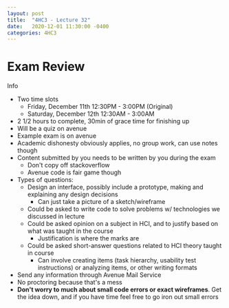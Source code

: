 ```yaml
---
layout: post
title:  "4HC3 - Lecture 32"
date:   2020-12-01 11:30:00 -0400
categories: 4HC3
---
```


Exam Review
===

Info
- Two time slots
    - Friday, December 11th 12:30PM - 3:00PM (Original)
    - Saturday, December 12th 12:30AM - 3:00AM
- 2 1/2 hours to complete, 30min of grace time for finishing up
- Will be a quiz on avenue
- Example exam is on avenue
- Academic dishonesty obviously applies, no group work, can use notes though
- Content submitted by you needs to be written by you during the exam
    - Don't copy off stackoverflow
    - Avenue code is fair game though
- Types of questions:
    - Design an interface, possibly include a prototype, making and explaining any design decisions
        - Can just take a picture of a sketch/wireframe
    - Could be asked to write code to solve problems w/ technologies we discussed in lecture
    - Could be asked opinion on a subject in HCI, and to justify based on what was taught in the course
        - Justification is where the marks are
    - Could be asked short-answer questions related to HCI theory taught in course
        - Can involve creating items (task hierarchy, usability test instructions) or analyzing items, or other writing formats
- Send any information through Avenue Mail Service
- No proctoring because that's a mess
- **Don't worry to much about small code errors or exact wireframes**. Get the idea down, and if you have time feel free to go iron out small errors